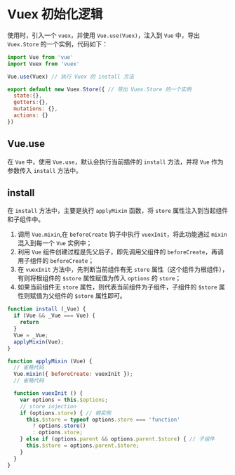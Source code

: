 # Vuex 初始化逻辑

使用时，引入一个 `vuex`，并使用 `Vue.use(Vuex)`，注入到 `Vue` 中，导出 `Vuex.Store` 的一个实例，代码如下：

```js
import Vue from 'vue'
import Vuex from 'vuex'

Vue.use(Vuex) // 执行 Vuex 的 install 方法

export default new Vuex.Store({ // 导出 Vuex.Store 的一个实例
  state:{},
  getters:{},
  mutations: {},
  actions: {}
})
```

## Vue.use
在 `Vue` 中，使用 `Vue.use`，默认会执行当前插件的 `install` 方法，并将 `Vue` 作为参数传入 `install` 方法中。

## install

在 `install` 方法中，主要是执行 `applyMixin` 函数，将 `store` 属性注入到当起组件和子组件中。

1. 调用 `Vue.mixin`,在 `beforeCreate` 钩子中执行 `vuexInit`，将此功能通过 `mixin` 混入到每一个 `Vue` 实例中；
2. 利用 `Vue` 组件创建过程是先父后子，即先调用父组件的 `beforeCreate`，再调用子组件的 `beforeCreate`；
3. 在 `vuexInit` 方法中，先判断当前组件有无 `store` 属性（这个组件为根组件），有则将根组件的 `$store` 属性赋值为传入 `options` 的 `store`；
4. 如果当前组件无 `store` 属性，则代表当前组件为子组件，子组件的 `$store` 属性则赋值为父组件的 `$store` 属性即可。

```js
function install (_Vue) {
  if (Vue && _Vue === Vue) {
    return
  }
  Vue = _Vue;
  applyMixin(Vue);
}

function applyMixin (Vue) {
  // 省略代码
  Vue.mixin({ beforeCreate: vuexInit });
  // 省略代码

  function vuexInit () {
    var options = this.$options;
    // store injection
    if (options.store) { // 根实例
      this.$store = typeof options.store === 'function'
        ? options.store()
        : options.store;
    } else if (options.parent && options.parent.$store) { // 子组件
      this.$store = options.parent.$store;
    }
  }
}
```
